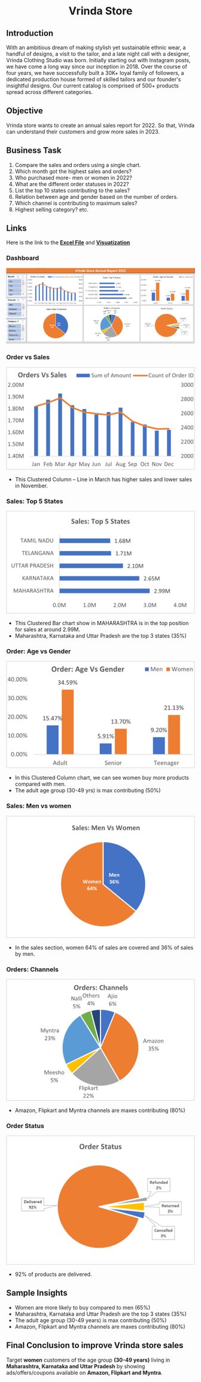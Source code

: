 <h1 align="center">Vrinda Store</h1>

## Introduction 

With an ambitious dream of making stylish yet sustainable ethnic wear, a handful of designs, a visit to the tailor, and a late night call with a designer, Vrinda Clothing Studio was born. Initially starting out with Instagram posts, we have come a long way since our inception in 2018. Over the course of four years, we have successfully built a 30K+ loyal family of followers, a dedicated production house formed of skilled tailors and our founder's insightful designs. Our current catalog is comprised of 500+ products spread across different categories.


## Objective

Vrinda store wants to create an annual sales report for 2022. So that, Vrinda can understand their customers and grow more sales in 2023.

## Business Task 

1.	Compare the sales and orders using a single chart.
2.	Which month got the highest sales and orders?
3.	Who purchased more- men or women in 2022?
4.	What are the different order statuses in 2022?
5.	List the top 10 states contributing to the sales?
6.	Relation between age and gender based on the number of orders.
7.	Which channel is contributing to maximum sales?
8.	Highest selling category? etc.

## Links
Here is the link to the [**Excel File**](https://github.com/rejoice03/Vrinda-Store/blob/main/Vrinda%20Store%20Data%20Analysis.xlsx) and [**Visuatization**](https://github.com/rejoice03/Vrinda-Store/tree/main/Visualization)





### Dashboard

![App Screenshot](https://github.com/rejoice03/Vrinda-Store/blob/main/Visualization/Dashboard.png?raw=true)

### Order vs Sales


![App Screenshot](https://github.com/rejoice03/Vrinda-Store/blob/main/Visualization/Orders%20vs%20Sales.png?raw=true)
- This Clustered Column – Line in March has higher sales and lower sales in November.

### Sales: Top 5 States
 
![App Screenshot](https://github.com/rejoice03/Vrinda-Store/blob/main/Visualization/Sales%20Top%205%20States.png?raw=true)
- This Clustered Bar chart show in MAHARASHTRA is in the top position for sales at around 2.99M.
- Maharashtra, Karnataka and Uttar Pradesh are the top 3 states (35%)

### Order: Age vs Gender

![App Screenshot](https://github.com/rejoice03/Vrinda-Store/blob/main/Visualization/Order%20Age%20vs%20Gender.png?raw=true)
- In this Clustered Column chart, we can see women buy more products compared with men. 
- The adult age group (30-49 yrs) is max contributing (50%) 

### Sales: Men vs women

![App Screenshot](https://github.com/rejoice03/Vrinda-Store/blob/main/Visualization/Sales%20Men%20vs%20Women.png?raw=true)
- In the sales section, women 64% of sales are covered and 36% of sales by men.

### Orders: Channels

![App Screenshot](https://github.com/rejoice03/Vrinda-Store/blob/main/Visualization/Orders%20Channels.png?raw=true)
- Amazon, Flipkart and Myntra channels are maxes contributing (80%)

### Order Status

![App Screenshot](https://github.com/rejoice03/Vrinda-Store/blob/main/Visualization/Order%20Status.png?raw=true)
- 92% of products are delivered.
## Sample Insights

- Women are more likely to buy compared to men (65%)
- Maharashtra, Karnataka and Uttar Pradesh are the top 3 states (35%)
- The adult age group (30-49 years) is max contributing (50%)
- Amazon, Flipkart and Myntra channels are maxes contributing (80%)

## Final Conclusion to improve Vrinda store sales
Target **women** customers of the age group **(30-49 years)** living in **Maharashtra, Karnataka and Uttar Pradesh** by showing ads/offers/coupons available on **Amazon, Flipkart and Myntra**.



